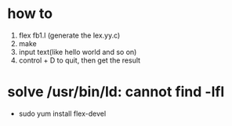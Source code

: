 # how to
1. flex fb1.l (generate the lex.yy.c)
2. make
3. input text(like hello world and so on)
4. control + D to quit, then get the result





# solve /usr/bin/ld: cannot find -lfl
* sudo yum install flex-devel 
